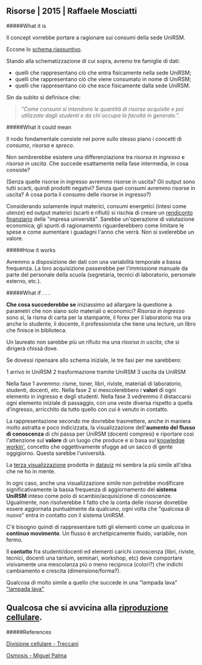 ## Risorse | 2015 | Raffaele Mosciatti

#####What it is

Il concept vorrebbe portare a ragionare sui consumi della sede UniRSM.

Eccone lo [schema riassuntivo](http://i.imgur.com/LbtxYL9.png).

Stando alla schematizzazione di cui sopra, avremo tre famiglie di dati: 

- quelli che rappresentano ciò che entra fisicamente nella sede UniRSM;
- quelli che rappresentano ciò che viene consumato in nome di UniRSM;
- quelli che rappresentano ciò che esce fisicamente dalla sede UniRSM.

Sin da subito si definisce che:
> _"Come consumi si intendono le quantità di risorse acquisite e poi 
utilizzate dagli studenti e da chi occupa la facoltà in generale."._

#####What it could mean

Il nodo fondamentale consiste nel porre sullo stesso piano i concetti di _consumo_, _risorsa_ e _spreco_. 

Non sembrerebbe esistere una differenziazione tra _risorsa in ingresso_ e _risorsa in uscita_.
Che succede esattamente nella fase intermedia, in cosa consiste?

(Senza quelle risorse in ingresso avremmo risorse in uscita?
Gli output sono tutti scarti, quindi prodotti negativi?
Senza quei consumi avremmo risorse in uscita?
A cosa porta il consumo delle risorse in ingresso?)

Considerando solamente input materici, consumi energetici (intesi come utenze) ed output materici 
(scarti e rifiuti) si rischia di creare un [rendiconto finanziario](http://it.wikipedia.org/wiki/Rendiconto_finanziario) della "impresa università". Sarebbe un'operazione di valutazione economica; gli spunti di ragionamento 
riguarderebbero come limitare le spese e come aumentare i guadagni l'anno che verrà. 
Non si svelerebbe un valore.

#####How it works

Avremmo a disposizione dei dati con una variabilità temporale a bassa frequenza.
La loro acquisizione passerebbe per l'immissione manuale da parte del personale della scuola 
(segretaria, tecnici di laboratorio, personale esterno, etc.).

#####What if . . .

**Che cosa succederebbe se** iniziassimo ad allargare la questione a parametri che 
non siano solo materiali o economici? 
_Risorsa in ingresso_ sono sì, la risma di carta per la stampante, il forex per il laboratorio 
ma ora anche lo studente, il docente, il professionista che tiene una lecture, 
un libro che finisce in biblioteca.

Un laureato non sarebbe più un rifiuto ma una _risorsa in uscita_,
che si dirigerà chissà dove.

Se dovessi ripensare allo schema iniziale, le tre fasi per me sarebbero: 

1 arrivo in UniRSM
2 trasformazione tramite UniRSM
3 uscita da UniRSM

Nella fase 1 avremmo: risme, toner, libri, riviste, materiali di laboratorio, studenti, docenti, etc.
Nella fase 2 si mescolerebbero i **valori** di ogni elemento in ingresso e degli studenti.
Nella fase 3 vedremmo il distaccarsi ogni elemento iniziale di passaggio, con una veste diversa rispetto
a quella d'ingresso, arricchito da tutto quello con cui è venuto in contatto.

La rappresentazione secondo me dovrebbe trasmettere, anche in maniera molto astratta e poco indicizzata,
la visualizzazione dell'**aumento del flusso di conoscenza** di chi passa per UniRSM (docenti compresi) 
e riportare così l'attenzione sul **valore** di un luogo che produce e si basa sul 
[knowledge workin'](http://en.wikipedia.org/wiki/Knowledge_worker), 
concetto che oggettivamente sfugge ad un sacco di gente oggigiorno.
Questa sarebbe l'università.

La [terza visualizzazione](http://i.imgur.com/I3vjFVg.jpg) prodotta in [dataviz](https://github.com/LoreCame/ID2-2015/blob/master/2_dataviz/Raffaele/dataviz.md) 
mi sembra la più simile all'idea che ne ho in mente.

In ogni caso, anche una visualizzazione simile non potrebbe modificare significativamente
la bassa frequenza di aggiornamento del **sistema UniRSM** inteso come 
polo di scambio/acquisizione di conoscenze. Ugualmente, non risolverebbe il fatto che 
la conta delle risorse dovrebbe essere aggiornata puntualmente da qualcuno, ogni volta che 
"qualcosa di nuovo" entra in contatto con il sistema UniRSM.

C'è bisogno quindi di rappresentare tutti gli elementi come un qualcosa in **continuo movimento**.
Un flusso è archetipicamente fluido, variabile, non fermo.

Il **contatto** fra studenti/docenti ed elementi carichi conoscenza (libri, riviste, 
tecnici, docenti una tantum, seminari, workshop, etc) deve comportare visivamente 
una mescolanza più o meno reciproca (colori?) che indichi cambiamento e crescita (dimensione/forma?).

Qualcosa di molto simile a quello che succede in una "lampada lava"
["lampada lava"](https://www.google.it/search?q=lampada+lava&rlz=1C1TEUA_enIT479IT480&espv=2&biw=1517&bih=714&tbm=isch&tbo=u&source=univ&sa=X&ei=XrcwVbjHH8Wv7AbFp4GYAQ&ved=0CDIQsAQ#q=lava+lamp&tbs=isz:l&tbm=isch&tbas=0&imgrc=7KaHQtgRXo7seM%253A%3ByFPmDrl76HJ-VM%3Bhttp%253A%252F%252Fwww.alanrudnick.org%252Fwp-content%252Fuploads%252F2013%252F12%252Flava-lamp.jpg%3Bhttp%253A%252F%252Fwww.alanrudnick.org%252F2013%252F12%252F18%252Fcoalesce-lava-lamp-ministry%252F%3B2592%3B1936)

Qualcosa che si avvicina alla [riproduzione cellulare](https://www.google.it/search?q=sdoppiamento+cellulare&rlz=1C1TEUA_enIT479IT480&espv=2&biw=1517&bih=714&source=lnms&tbm=isch&sa=X&ei=Q7wwVfzDIovA7Ab1loCgCw&sqi=2&ved=0CAcQ_AUoAg&dpr=0.9#tbm=isch&q=mitosi+microscopio).
---

#####References

[Divisione cellulare - Treccani](http://www.treccani.it/enciclopedia/divisione-cellulare_(Enciclopedia_della_Scienza_e_della_Tecnica)/)

[Osmosis - Miguel Palma](http://www.bloombergspace.com/artists/past/miguel-palma-comma-01/)

